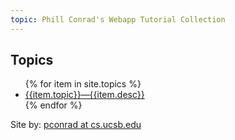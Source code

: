 ```yaml
---
topic: Phill Conrad's Webapp Tutorial Collection
---
```


## Topics
<ul>
{% for item in site.topics %}
  <li {% if item.indent %} class="indent" {% endif %} ><a href="{{item.url}}">{{item.topic}}&mdash;{{item.desc}}</a></li>
{% endfor %}
</ul>


Site by: [pconrad at cs.ucsb.edu](http://www.cs.ucsb.edu/~pconrad)
